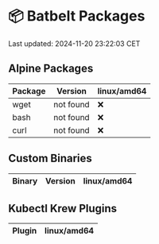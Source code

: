 # 📦 Batbelt Packages

Last updated: 2024-11-20 23:22:03 CET

## Alpine Packages
| Package | Version | linux/amd64 |
|---------|----------|---------|
| wget | not found | ❌ |
| bash | not found | ❌ |
| curl | not found | ❌ |

## Custom Binaries
| Binary | Version | linux/amd64 |
|---------|----------|---------|

## Kubectl Krew Plugins
| Plugin | linux/amd64 |
|---------|---------|
